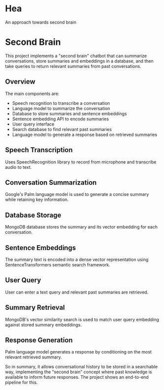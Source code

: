 # Hea
An approach towards second brain


# Second Brain 

This project implements a "second brain" chatbot that can summarize conversations, store summaries and embeddings in a database, and then take queries to return relevant summaries from past conversations.

## Overview

The main components are:

- Speech recognition to transcribe a conversation
- Language model to summarize the conversation
- Database to store summaries and sentence embeddings  
- Sentence embedding API to encode summaries
- User query interface
- Search database to find relevant past summaries
- Language model to generate a response based on retrieved summaries

## Speech Transcription

Uses SpeechRecognition library to record from microphone and transcribe audio to text.

## Conversation Summarization 

Google's Palm language model is used to generate a concise summary while retaining key information.

## Database Storage

MongoDB database stores the summary and its vector embedding for each conversation.

## Sentence Embeddings

The summary text is encoded into a dense vector representation using SentenceTransformers semantic search framework.

## User Query

User can enter a text query and relevant past summaries are retrieved.

## Summary Retrieval

MongoDB's vector similarity search is used to match user query embedding against stored summary embeddings.

## Response Generation

Palm language model generates a response by conditioning on the most relevant retrieved summary.

So in summary, it allows conversational history to be stored in a searchable way, implementing the "second brain" concept where past knowledge is available to inform future responses. The project shows an end-to-end pipeline for this.
